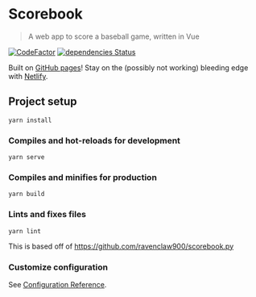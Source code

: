 # Scorebook

> A web app to score a baseball game, written in Vue

[![CodeFactor](https://www.codefactor.io/repository/github/ravenclaw900/scorebook/badge)](https://www.codefactor.io/repository/github/ravenclaw900/scorebook)
[![dependencies Status](https://status.david-dm.org/gh/ravenclaw900/scorebook.svg)](https://david-dm.org/ravenclaw900/scorebook)

Built on [GitHub pages](https://ravenclaw900.github.io/scorebook)!
Stay on the (possibly not working) bleeding edge with [Netlify](https://scorebook-baseball-vuejs.netlify.app).

## Project setup
```
yarn install
```

### Compiles and hot-reloads for development
```
yarn serve
```

### Compiles and minifies for production
```
yarn build
```

### Lints and fixes files
```
yarn lint
```

This is based off of https://github.com/ravenclaw900/scorebook.py

### Customize configuration
See [Configuration Reference](https://cli.vuejs.org/config/).

